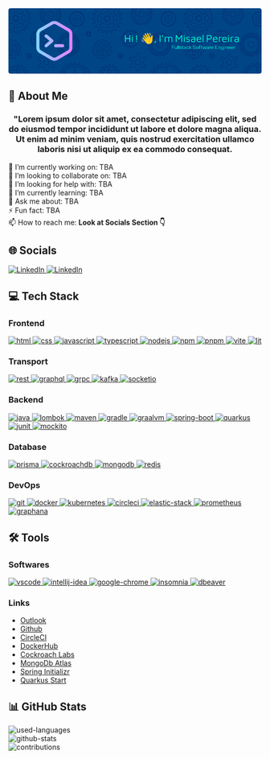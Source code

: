<!-- https://leviarista.github.io/github-profile-header-generator/ -->
<!-- 970 x 250 (0,70,135) (10,0,71) (0,255,210) MavenPro Redhat-->
<div align="center">
    <img src="./misaelpereiradev_github_banner.png" alt="misaelpereiradev_github_banner"/>
</div>

<h2 align="left">💫 About Me</h2>
<h3 align="center">"Lorem ipsum dolor sit amet, consectetur adipiscing elit, sed do eiusmod tempor incididunt ut labore et dolore magna aliqua. Ut enim ad minim veniam, quis nostrud exercitation ullamco laboris nisi ut aliquip ex ea commodo consequat.</h3>

<!-- https://es.piliapp.com/emoji/list/ -->
🔭 I’m currently working on: TBA <br>
👯 I’m looking to collaborate on: TBA <br>
🤝 I’m looking for help with: TBA <br>
🌱 I’m currently learning: TBA <br>
💬 Ask me about: TBA <br>
⚡ Fun fact: TBA <br>
📫 How to reach me: <b>Look at Socials Section 👇</b> <br>

<!-- https://shields.io/ -->
<h2>🌐 Socials</h2>
<p align="left">
    <a href="mailto:misael.pereira.dev@outlook.com" target="_blank" rel="noreferrer">
        <img src="https://img.shields.io/badge/Microsoft_Outlook-0078D4?style=for-the-badge&logo=microsoft-outlook&logoColor=white" alt="LinkedIn"/>
    </a>
    <a href="https://es.linkedin.com/in/misael-pereira-diaz-3895a5172" target="_blank" rel="noreferrer">
        <img src="https://img.shields.io/badge/LinkedIn-0077B5?style=for-the-badge&logo=linkedin&logoColor=white" alt="LinkedIn"/>
    </a>
</p>

<!-- https://devicon.dev/ -->
<h2 align="left">💻 Tech Stack</h2>
<p align="left">
    <h3>Frontend</h3>
    <a href="https://developer.mozilla.org/en-US/docs/Web/HTML" target="_blank" rel="noreferrer">
        <img src="https://cdn.jsdelivr.net/gh/devicons/devicon/icons/html5/html5-original.svg" alt="html" width="40" height="40"/>
    </a>
    <a href="https://developer.mozilla.org/en-US/docs/Web/CSS" target="_blank" rel="noreferrer">
        <img src="https://cdn.jsdelivr.net/gh/devicons/devicon/icons/css3/css3-original.svg" alt="css" width="40" height="40"/>
    </a>
    <a href="https://developer.mozilla.org/en-US/docs/Web/JavaScript" target="_blank" rel="noreferrer">
        <img src="https://cdn.jsdelivr.net/gh/devicons/devicon/icons/javascript/javascript-original.svg" alt="javascript" width="40" height="40"/>
    </a>
    <a href="https://www.typescriptlang.org/" target="_blank" rel="noreferrer">
        <img src="https://cdn.jsdelivr.net/gh/devicons/devicon/icons/typescript/typescript-original.svg" alt="typescript" width="40" height="40"/>
    </a>
    <a href="https://nodejs.org/" target="_blank" rel="noreferrer">
        <img src="https://cdn.jsdelivr.net/gh/devicons/devicon/icons/nodejs/nodejs-original.svg" alt="nodejs" width="40" height="40"/>
    </a>
    <a href="https://www.npmjs.com/" target="_blank" rel="noreferrer">
        <img src="https://cdn.jsdelivr.net/gh/devicons/devicon/icons/npm/npm-original-wordmark.svg" alt="npm" width="40" height="40"/>
    </a>
    <a href="https://pnpm.io/" target="_blank" rel="noreferrer">
        <img src="https://pnpm.io/img/pnpm-no-name-with-frame.svg" alt="pnpm" width="40" height="40"/>
    </a>
    <a href="https://vitejs.dev/" target="_blank" rel="noreferrer">
        <img src="https://vitejs.dev/logo.svg" alt="vite" width="40" height="40"/>
    </a>
    <a href="https://lit.dev/" target="_blank" rel="noreferrer">
        <img src="https://seeklogo.com/images/L/lit-logo-6B43868CDC-seeklogo.com.png" alt="lit" height="40"/>
    </a>
    <h3>Transport</h3>
    <a href="https://developer.mozilla.org/en-US/docs/Glossary/REST" target="_blank" rel="noreferrer">
        <img src="https://www.svgrepo.com/show/374044/rest.svg" alt="rest" width="40" height="40"/>
    </a>
        <a href="https://graphql.org/" target="_blank" rel="noreferrer">
        <img src="https://cdn.jsdelivr.net/gh/devicons/devicon/icons/graphql/graphql-plain.svg" alt="graphql" width="40" height="40"/>
    </a>
        <a href="https://grpc.io/" target="_blank" rel="noreferrer">
        <img src="https://plugins.jetbrains.com/files/16889/400896/icon/pluginIcon.svg" alt="grpc" width="40" height="40"/>
    </a>
        <a href="https://kafka.apache.org/" target="_blank" rel="noreferrer">
        <img src="https://cdn.jsdelivr.net/gh/devicons/devicon/icons/apachekafka/apachekafka-original.svg" alt="kafka" width="40" height="40"/>
    </a>
        <a href="https://socket.io/" target="_blank" rel="noreferrer">
        <img src="https://cdn.jsdelivr.net/gh/devicons/devicon/icons/socketio/socketio-original.svg" alt="socketio" width="40" height="40"/>
    </a>
    <h3>Backend</h3>
    </a>
        <a href="https://www.java.com/" target="_blank" rel="noreferrer">
        <img src="https://cdn.jsdelivr.net/gh/devicons/devicon/icons/java/java-original.svg" alt="java" width="40" height="40"/>
    </a>    
    </a>
        <a href="https://projectlombok.org/" target="_blank" rel="noreferrer">
        <img src="https://avatars.githubusercontent.com/u/45949248?s=200&v=4" alt="lombok" width="40" height="40"/>
    </a>
    </a>
        <a href="https://maven.apache.org/" target="_blank" rel="noreferrer">
        <img src="https://cdn.icon-icons.com/icons2/2107/PNG/512/file_type_maven_icon_130397.png" alt="maven" width="40" height="40"/>
    </a>
    </a>
        <a href="https://gradle.org/" target="_blank" rel="noreferrer">
        <img src="https://cdn.jsdelivr.net/gh/devicons/devicon/icons/gradle/gradle-plain.svg" alt="gradle" width="40" height="40"/>
    </a>
    </a>
        <a href="https://www.graalvm.org/" target="_blank" rel="noreferrer">
        <img src="https://www.graalvm.org/resources/img/home/graalvm_rabbit_icon.svg" alt="graalvm" width="40" height="40"/>
    </a>  
    </a>
        <a href="https://spring.io/projects/spring-boot" target="_blank" rel="noreferrer">
        <img src="https://spring.io/img/projects/spring-boot.svg" alt="spring-boot" width="40" height="40"/>
    </a>
    </a>
        <a href="https://quarkus.io/" target="_blank" rel="noreferrer">
        <img src="https://design.jboss.org/quarkus/logo/final/SVG/quarkus_icon_rgb_reverse.svg" alt="quarkus" width="40" height="40"/>
    </a>
    </a>
        <a href="https://junit.org/junit5/" target="_blank" rel="noreferrer">
        <img src="https://junit.org/junit5/assets/img/junit5-logo.png" alt="junit" width="40" height="40"/>
    </a>
    </a>
        <a href="https://site.mockito.org/" target="_blank" rel="noreferrer">
        <img src="https://icons.veryicon.com/png/Food%20%26%20Drinks/Cocktails/Mojito.png" alt="mockito" width="40" height="40"/>
    </a>
    <h3>Database</h3>
    </a>
        <a href="https://www.prisma.io/" target="_blank" rel="noreferrer">
        <img src="https://www.svgrepo.com/show/354210/prisma.svg" alt="prisma" width="40" height="40"/>
    </a>
    </a>
        <a href="https://www.cockroachlabs.com/" target="_blank" rel="noreferrer">
        <img src="https://ww2.freelogovectors.net/wp-content/uploads/2022/03/cockroachdb_logo_freelogovectors.net_.png?lossy=1&w=2560&ssl=1" alt="cockroachdb" width="40"/>
    </a>
    </a>
        <a href="https://www.mongodb.com/" target="_blank" rel="noreferrer">
        <img src="https://cdn.jsdelivr.net/gh/devicons/devicon/icons/mongodb/mongodb-original.svg" alt="mongodb" width="40" height="40"/>
    </a>
    </a>
        <a href="https://redis.io/" target="_blank" rel="noreferrer">
        <img src="https://cdn.jsdelivr.net/gh/devicons/devicon/icons/redis/redis-original.svg" alt="redis" width="40" height="40"/>
    </a>
    <h3>DevOps</h3>
    </a>
        <a href="https://git-scm.com/" target="_blank" rel="noreferrer">
        <img src="https://cdn.jsdelivr.net/gh/devicons/devicon/icons/git/git-original.svg" alt="git" width="40" height="40"/>
    </a>
    </a>
        <a href="https://www.docker.com/" target="_blank" rel="noreferrer">
        <img src="https://cdn.jsdelivr.net/gh/devicons/devicon/icons/docker/docker-original.svg" alt="docker" width="40" height="40"/>
    </a>
    </a>
        <a href="https://kubernetes.io/" target="_blank" rel="noreferrer">
        <img src="https://cdn.jsdelivr.net/gh/devicons/devicon/icons/kubernetes/kubernetes-plain.svg" alt="kubernetes" width="40" height="40"/>
    </a>
    </a>
        <a href="https://circleci.com/" target="_blank" rel="noreferrer">
        <img src="https://cdn.jsdelivr.net/gh/devicons/devicon/icons/circleci/circleci-plain.svg" alt="circleci" width="40" height="40"/>
    </a>
    </a>
        <a href="https://www.elastic.co/elastic-stack" target="_blank" rel="noreferrer">
        <img src="https://www.svgrepo.com/show/349350/elastic.svg" alt="elastic-stack" width="40" height="40"/>
    </a>
    </a>
        <a href="https://prometheus.io/" target="_blank" rel="noreferrer">
        <img src="https://cdn.jsdelivr.net/gh/devicons/devicon/icons/prometheus/prometheus-original.svg" alt="prometheus" width="40" height="40"/>
    </a>
    </a>
        <a href="https://grafana.com/" target="_blank" rel="noreferrer">
        <img src="https://cdn.jsdelivr.net/gh/devicons/devicon/icons/grafana/grafana-original.svg" alt="graphana" width="40" height="40"/>
    </a>
</p>
<!-- To-do: add CDN, Ansible, Terraform, Mocha, Chai, Sinon, Playwriht, Storybook -->

<!-- https://devicon.dev/ -->
<h2 align="left">🛠️ Tools</h2>
<p align="left">
    <h3>Softwares</h3>
    </a>
        <a href="https://code.visualstudio.com/" target="_blank" rel="noreferrer">
        <img src="https://cdn.jsdelivr.net/gh/devicons/devicon/icons/vscode/vscode-original.svg" alt="vscode" width="40" height="40"/>
    </a>
    </a>
        <a href="https://www.jetbrains.com/idea/" target="_blank" rel="noreferrer">
        <img src="https://upload.wikimedia.org/wikipedia/commons/9/9c/IntelliJ_IDEA_Icon.svg" alt="intellij-idea" width="40" height="40"/>
    </a>
    </a>
        <a href="https://www.google.com/chrome/" target="_blank" rel="noreferrer">
        <img src="https://www.google.com/chrome/static/images/chrome-logo-m100.svg" alt="google-chrome" width="40" height="40"/>
    </a>
    </a>
        <a href="https://insomnia.rest/" target="_blank" rel="noreferrer">
        <img src="https://www.svgrepo.com/show/353904/insomnia.svg" alt="insomnia" width="40" height="40"/>
    </a>
    </a>
        <a href="https://dbeaver.io/" target="_blank" rel="noreferrer">
        <img src="https://raw.githubusercontent.com/wiki/dbeaver/dbeaver/images/dbeaver-head.png" alt="dbeaver" width="40" height="40"/>
    </a>
    <h3>Links</h3>
    <ul>
        <li><a href="https://outlook.live.com/" target="_blank" rel="noreferrer">Outlook</a></li>
        <li><a href="https://github.com/" target="_blank" rel="noreferrer">Github</a></li>
        <li><a href="https://circleci.com/" target="_blank" rel="noreferrer">CircleCI</a></li>
        <li><a href="https://hub.docker.com/" target="_blank" rel="noreferrer">DockerHub</a></li>
        <li><a href="https://www.cockroachlabs.com/" target="_blank" rel="noreferrer">Cockroach Labs</a></li>
        <li><a href="https://www.mongodb.com/atlas/database" target="_blank" rel="noreferrer">MongoDb Atlas</a></li>
        <li><a href="https://start.spring.io/" target="_blank" rel="noreferrer">Spring Initializr</a></li>
        <li><a href="https://code.quarkus.io/" target="_blank" rel="noreferrer">Quarkus Start</a></li>
    </ul>
</p>

<h2>📊 GitHub Stats</h2>
<p align="left">
    <div>
        <img src="https://github-readme-stats.vercel.app/api/top-langs/?username=misaelpereiradev&theme=tokyonight&hide_border=true&include_all_commits=true&count_private=true&layout=compact" alt="used-languages"/>
    </div>
    <div>
        <img src="https://github-readme-stats.vercel.app/api?username=misaelpereiradev&theme=tokyonight&hide_border=true&include_all_commits=true&count_private=true" alt="github-stats"/>
    </div>
    <div>
        <img src="https://github-readme-streak-stats.herokuapp.com/?user=misaelpereiradev&theme=tokyonight&hide_border=true" alt="contributions"/>
    </div>
</p>